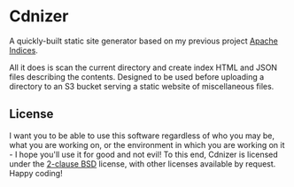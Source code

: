 # Cdnizer

A quickly-built static site generator based on my previous project [Apache Indices][apache-indices].

All it does is scan the current directory and create index HTML and JSON files describing the contents. Designed
to be used before uploading a directory to an S3 bucket serving a static website of miscellaneous files.

## License

I want you to be able to use this software regardless of who you may
be, what you are working on, or the environment in which you are working
on it - I hope you'll use it for good and not evil! To this end, Cdnizer
is licensed under the [2-clause BSD][2cbsd] license, with other licenses
available by request. Happy coding!

[2cbsd]: https://opensource.org/licenses/BSD-2-Clause
[apache-indices]: https://github.com/mysteriouspants/Apache-Indices
